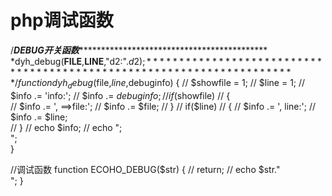 # php调试函数

/*****DEBUG开关函数************************************************
*dyh_debug(__FILE__,__LINE__,"d2:".$d2);
***********************************************************************/
function dyh_debug($file,$line,$debuginfo) {
// $showfile = 1;
// $line = 1;
//	$info .= 'info:';
//	$info .= $debuginfo;
	// if($showfile)
	// {	
//		$info .= ', ==>file:';
		// $info .= $file;
	// }
	// if($line)
	// {
		// $info .= ', line:';
		// $info .= $line;	
	// }
	// echo $info;
	// echo ";<br />";	
}

//调试函数
function ECOHO_DEBUG($str)
{
	// return;
//	echo $str."<br/>";
}